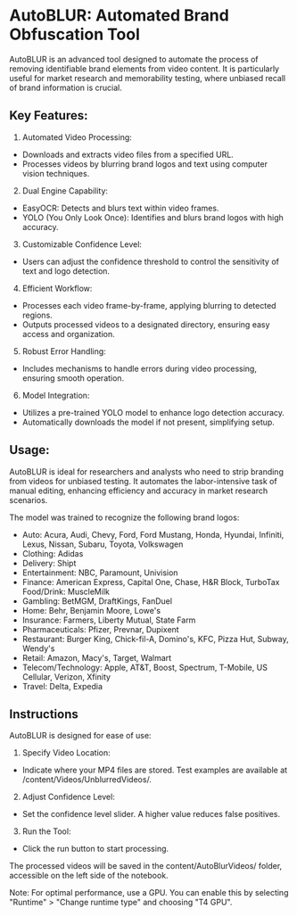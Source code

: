 # AutoBLUR: Automated Brand Obfuscation Tool
AutoBLUR is an advanced tool designed to automate the process of removing identifiable brand elements from video content. It is particularly useful for market research and memorability testing, where unbiased recall of brand information is crucial.

## Key Features:
1. Automated Video Processing:

* Downloads and extracts video files from a specified URL.
* Processes videos by blurring brand logos and text using computer vision techniques.
  
2. Dual Engine Capability:

* EasyOCR: Detects and blurs text within video frames.
* YOLO (You Only Look Once): Identifies and blurs brand logos with high accuracy.
  
3. Customizable Confidence Level:

* Users can adjust the confidence threshold to control the sensitivity of text and logo detection.
  
4. Efficient Workflow:

* Processes each video frame-by-frame, applying blurring to detected regions.
* Outputs processed videos to a designated directory, ensuring easy access and organization.
  
5. Robust Error Handling:

* Includes mechanisms to handle errors during video processing, ensuring smooth operation.
  
6. Model Integration:

* Utilizes a pre-trained YOLO model to enhance logo detection accuracy.
* Automatically downloads the model if not present, simplifying setup.
  
## Usage:
AutoBLUR is ideal for researchers and analysts who need to strip branding from videos for unbiased testing. It automates the labor-intensive task of manual editing, enhancing efficiency and accuracy in market research scenarios.

The model was trained to recognize the following brand logos:

* Auto: Acura, Audi, Chevy, Ford, Ford Mustang, Honda, Hyundai, Infiniti, Lexus, Nissan, Subaru, Toyota, Volkswagen
* Clothing: Adidas
* Delivery: Shipt
* Entertainment: NBC, Paramount, Univision
* Finance: American Express, Capital One, Chase, H&R Block, TurboTax Food/Drink: MuscleMilk
* Gambling: BetMGM, DraftKings, FanDuel
* Home: Behr, Benjamin Moore, Lowe's
* Insurance: Farmers, Liberty Mutual, State Farm
* Pharmaceuticals: Pfizer, Prevnar, Dupixent
* Restaurant: Burger King, Chick-fil-A, Domino's, KFC, Pizza Hut, Subway, Wendy's
* Retail: Amazon, Macy's, Target, Walmart
* Telecom/Technology: Apple, AT&T, Boost, Spectrum, T-Mobile, US Cellular, Verizon, Xfinity
* Travel: Delta, Expedia

## Instructions
AutoBLUR is designed for ease of use:

1. Specify Video Location:

* Indicate where your MP4 files are stored. Test examples are available at /content/Videos/UnblurredVideos/.

2. Adjust Confidence Level:
   
* Set the confidence level slider. A higher value reduces false positives.
  
3. Run the Tool:
  
* Click the run button to start processing.
  
The processed videos will be saved in the content/AutoBlurVideos/ folder, accessible on the left side of the notebook.

Note: For optimal performance, use a GPU. You can enable this by selecting "Runtime" > "Change runtime type" and choosing "T4 GPU".
